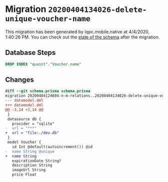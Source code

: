 # Migration `20200404134026-delete-unique-voucher-name`

This migration has been generated by iqpc.mobile.native at 4/4/2020, 1:40:26 PM.
You can check out the [state of the schema](./schema.prisma) after the migration.

## Database Steps

```sql
DROP INDEX "quaint"."Voucher.name"
```

## Changes

```diff
diff --git schema.prisma schema.prisma
migration 20200404124604-n-m-relations..20200404134026-delete-unique-voucher-name
--- datamodel.dml
+++ datamodel.dml
@@ -3,14 +3,14 @@
 }
 datasource db {
   provider = "sqlite"
-  url = "***"
+  url = "file:./dev.db"
 }
 model Voucher {
   id Int @default(autoincrement()) @id
-  name String @unique
+  name String
   expirationDate String?
   description String
   imageUrl String
   price Float
```


